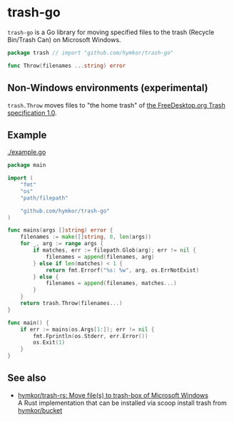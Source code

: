 trash-go
========

`trash-go` is a Go library for moving specified files to the trash (Recycle Bin/Trash Can) on Microsoft Windows.

```go doc |
package trash // import "github.com/hymkor/trash-go"

func Throw(filenames ...string) error
```

Non-Windows environments (experimental)
---------------------------------------

`trash.Throw` moves files to "the home trash" of [the FreeDesktop.org Trash specification 1.0][fd1].

[fd1]: https://specifications.freedesktop.org/trash-spec/trashspec-1.0.html

Example
-------

[./example.go](./example.go)

```example.go
package main

import (
    "fmt"
    "os"
    "path/filepath"

    "github.com/hymkor/trash-go"
)

func mains(args []string) error {
    filenames := make([]string, 0, len(args))
    for _, arg := range args {
        if matches, err := filepath.Glob(arg); err != nil {
            filenames = append(filenames, arg)
        } else if len(matches) < 1 {
            return fmt.Errorf("%s: %w", arg, os.ErrNotExist)
        } else {
            filenames = append(filenames, matches...)
        }
    }
    return trash.Throw(filenames...)
}

func main() {
    if err := mains(os.Args[1:]); err != nil {
        fmt.Fprintln(os.Stderr, err.Error())
        os.Exit(1)
    }
}
```

See also
--------

- [hymkor/trash-rs: Move file(s) to trash-box of Microsoft Windows](https://github.com/hymkor/trash-rs)  
    A Rust implementation that can be installed via scoop install trash from [hymkor/bucket](https://github.com/hymkor/scoop-bucket)
